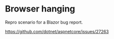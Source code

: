 # Browser hanging

Repro scenario for a Blazor bug report.

https://github.com/dotnet/aspnetcore/issues/27263
